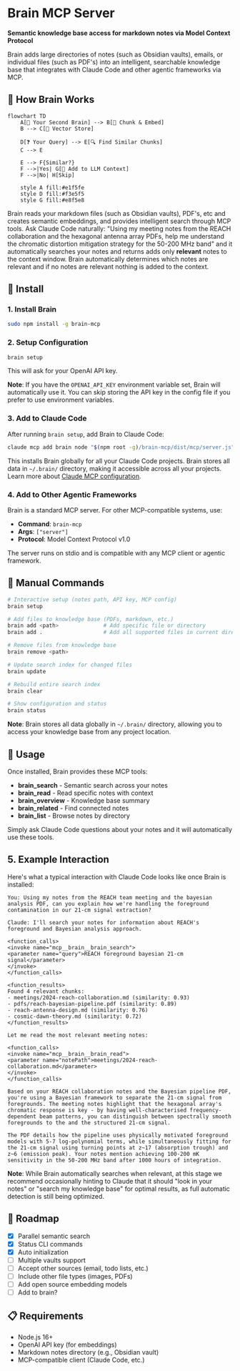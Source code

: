 # Brain MCP Server

**Semantic knowledge base access for markdown notes via Model Context Protocol**

Brain adds large directories of notes (such as Obsidian vaults), emails, or individual files (such as PDF's) into an intelligent, searchable knowledge base that integrates with Claude Code and other agentic frameworks via MCP.

## 🧠 How Brain Works

```mermaid
flowchart TD
    A[📄 Your Second Brain] --> B[🔧 Chunk & Embed]
    B --> C[💾 Vector Store]
    
    D[❓ Your Query] --> E[🔍 Find Similar Chunks]
    C --> E
    
    E --> F{Similar?}
    F -->|Yes| G[📝 Add to LLM Context]
    F -->|No| H[Skip]
    
    style A fill:#e1f5fe
    style D fill:#f3e5f5
    style G fill:#e8f5e8
```

Brain reads your markdown files (such as Obsidian vaults), PDF's, etc and creates semantic embeddings, and provides intelligent search through MCP tools. Ask Claude Code naturally: "Using my meeting notes from the REACH collaboration and the hexagonal antenna array PDFs, help me understand the chromatic distortion mitigation strategy for the 50-200 MHz band" and it automatically searches your notes and returns adds only **relevant** notes to the context window. Brain automatically determines which notes are relevant and if no notes are relevant nothing is added to the context.

## 🚀 Install

### 1. Install Brain
```bash
sudo npm install -g brain-mcp
```

### 2. Setup Configuration
```bash
brain setup
```
This will ask for your OpenAI API key.

**Note**: If you have the `OPENAI_API_KEY` environment variable set, Brain will automatically use it. You can skip storing the API key in the config file if you prefer to use environment variables.

### 3. Add to Claude Code
After running `brain setup`, add Brain to Claude Code:

```bash
claude mcp add brain node "$(npm root -g)/brain-mcp/dist/mcp/server.js" -s user
```

This installs Brain globally for all your Claude Code projects. Brain stores all data in `~/.brain/` directory, making it accessible across all your projects. Learn more about [Claude MCP configuration](https://docs.anthropic.com/en/docs/claude-code/mcp-servers).

### 4. Add to Other Agentic Frameworks
Brain is a standard MCP server. For other MCP-compatible systems, use:
- **Command**: `brain-mcp`  
- **Args**: `["server"]`
- **Protocol**: Model Context Protocol v1.0

The server runs on stdio and is compatible with any MCP client or agentic framework.

## 🔧 Manual Commands

```bash
# Interactive setup (notes path, API key, MCP config)
brain setup

# Add files to knowledge base (PDFs, markdown, etc.)
brain add <path>              # Add specific file or directory
brain add .                   # Add all supported files in current directory

# Remove files from knowledge base
brain remove <path>

# Update search index for changed files
brain update

# Rebuild entire search index  
brain clear

# Show configuration and status
brain status
```

**Note**: Brain stores all data globally in `~/.brain/` directory, allowing you to access your knowledge base from any project location.

## 🎯 Usage

Once installed, Brain provides these MCP tools:
- **brain_search** - Semantic search across your notes
- **brain_read** - Read specific notes with context
- **brain_overview** - Knowledge base summary
- **brain_related** - Find connected notes
- **brain_list** - Browse notes by directory

Simply ask Claude Code questions about your notes and it will automatically use these tools.

## 5. Example Interaction

Here's what a typical interaction with Claude Code looks like once Brain is installed:

```
You: Using my notes from the REACH team meeting and the bayesian analysis PDF, can you explain how we're handling the foreground contamination in our 21-cm signal extraction?

Claude: I'll search your notes for information about REACH's foreground and Bayesian analysis approach.

<function_calls>
<invoke name="mcp__brain__brain_search">
<parameter name="query">REACH foreground bayesian 21-cm signal</parameter>
</invoke>
</function_calls>

<function_results>
Found 4 relevant chunks:
- meetings/2024-reach-collaboration.md (similarity: 0.93)
- pdfs/reach-bayesian-pipeline.pdf (similarity: 0.89)
- reach-antenna-design.md (similarity: 0.76)
- cosmic-dawn-theory.md (similarity: 0.72)
</function_results>

Let me read the most relevant meeting notes:

<function_calls>
<invoke name="mcp__brain__brain_read">
<parameter name="notePath">meetings/2024-reach-collaboration.md</parameter>
</invoke>
</function_calls>

Based on your REACH collaboration notes and the Bayesian pipeline PDF, you're using a Bayesian framework to separate the 21-cm signal from foregrounds. The meeting notes highlight that the hexagonal array's chromatic response is key - by having well-characterised frequency-dependent beam patterns, you can distinguish between spectrally smooth foregrounds to the and the structured 21-cm signal.

The PDF details how the pipeline uses physically motivated foreground models with 5-7 log-polynomial terms, while simultaneously fitting for the 21-cm signal using turning points at z~17 (absorption trough) and z~6 (emission peak). Your notes mention achieving 100-200 mK sensitivity in the 50-200 MHz band after 1000 hours of integration.
```

**Note**: While Brain automatically searches when relevant, at this stage we recommend occasionally hinting to Claude that it should "look in your notes" or "search my knowledge base" for optimal results, as full automatic detection is still being optimized.

## 🚧 Roadmap

- [x] Parallel semantic search
- [x] Status CLI commands
- [x] Auto initialization
- [ ] Multiple vaults support
- [ ] Accept other sources (email, todo lists, etc.)
- [ ] Include other file types (images, PDFs)
- [ ] Add open source embedding models
- [ ] Add to brain?

## 📋 Requirements

- Node.js 16+
- OpenAI API key (for embeddings)
- Markdown notes directory (e.g., Obsidian vault)
- MCP-compatible client (Claude Code, etc.)
